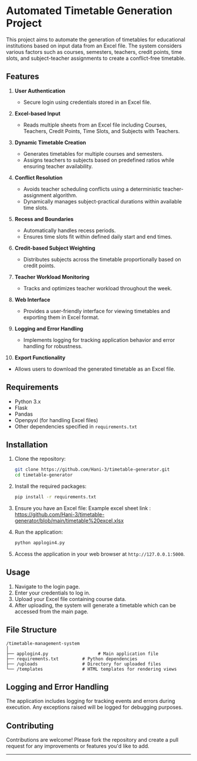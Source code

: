 # Automated Timetable Generation Project

This project aims to automate the generation of timetables for educational institutions based on input data from an Excel file. The system considers various factors such as courses, semesters, teachers, credit points, time slots, and subject-teacher assignments to create a conflict-free timetable.

## Features
1. **User Authentication**
   - Secure login using credentials stored in an Excel file.
     
2. **Excel-based Input**
   - Reads multiple sheets from an Excel file including Courses, Teachers, Credit Points, Time Slots, and Subjects with Teachers.

3. **Dynamic Timetable Creation**
   - Generates timetables for multiple courses and semesters.
   - Assigns teachers to subjects based on predefined ratios while ensuring teacher availability.

4. **Conflict Resolution**
   - Avoids teacher scheduling conflicts using a deterministic teacher-assignment algorithm.
   - Dynamically manages subject-practical durations within available time slots.

5. **Recess and Boundaries**
   - Automatically handles recess periods.
   - Ensures time slots fit within defined daily start and end times.

6. **Credit-based Subject Weighting**
   - Distributes subjects across the timetable proportionally based on credit points.

7. **Teacher Workload Monitoring**
   - Tracks and optimizes teacher workload throughout the week.

8. **Web Interface**
   - Provides a user-friendly interface for viewing timetables and exporting them in Excel format.

9. **Logging and Error Handling**
   - Implements logging for tracking application behavior and error handling for robustness.
     
10. **Export Functionality**
   - Allows users to download the generated timetable as an Excel file.


## Requirements
- Python 3.x
- Flask
- Pandas
- Openpyxl (for handling Excel files)
- Other dependencies specified in `requirements.txt`

## Installation
1. Clone the repository:
   ```bash
   git clone https://github.com/Hani-3/timetable-generator.git
   cd timetable-generator
   ```

2. Install the required packages:
   ```bash
   pip install -r requirements.txt
   ```

3. Ensure you have an Excel file:
   Example excel sheet link : https://github.com/Hani-3/timetable-generator/blob/main/timetable%20excel.xlsx

5. Run the application:
   ```bash
   python applogin4.py
   ```

6. Access the application in your web browser at `http://127.0.0.1:5000`.

## Usage
1. Navigate to the login page. 
2. Enter your credentials to log in.
3. Upload your Excel file containing course data.
4. After uploading, the system will generate a timetable which can be accessed from the main page.

## File Structure
```
/timetable-management-system
│
├── applogin4.py                   # Main application file
├── requirements.txt         # Python dependencies
├── /uploads                 # Directory for uploaded files
└── /templates               # HTML templates for rendering views
```

## Logging and Error Handling
The application includes logging for tracking events and errors during execution. Any exceptions raised will be logged for debugging purposes.

## Contributing
Contributions are welcome! Please fork the repository and create a pull request for any improvements or features you'd like to add.

---


